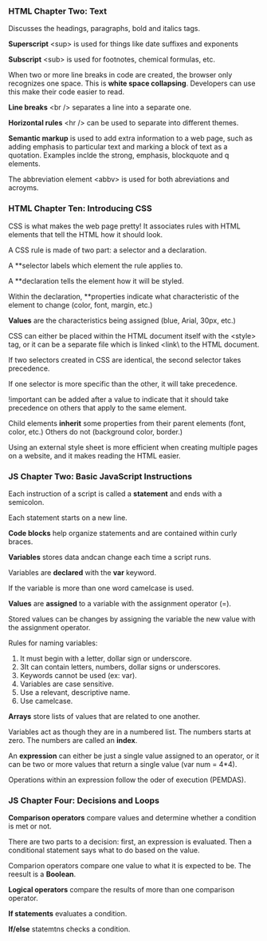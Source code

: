 ### HTML Chapter Two: Text

Discusses the headings, paragraphs, bold and italics tags.

**Superscript** \<sup\> is used for things like date suffixes and exponents

**Subscript** \<sub\> is used for footnotes, chemical formulas, etc.

When two or more line breaks in code are created, the browser only recognizes one space. This is **white space collapsing**. Developers can use this make their code easier to read.

**Line breaks** \<br \/\> separates a line into a separate one.

**Horizontal rules** \<hr \/> can be used to separate into different themes.

**Semantic markup** is used to add extra information to a web page, such as adding emphasis to particular text and marking a block of text as a quotation.
Examples inclde the strong, emphasis, blockquote and q elements.

The abbreviation element \<abbv> is used for both abreviations and acroyms.

### HTML Chapter Ten: Introducing CSS

CSS is what makes the web page pretty! It associates rules with HTML elements that tell the HTML how it should look.

A CSS rule is made of two part: a selector and a declaration.

A **selector labels which element the rule applies to.

A **declaration tells the element how it will be styled.

Within the declaration, **properties indicate what characteristic of the element to change (color, font, margin, etc.)

**Values** are the characteristics being assigned (blue, Arial, 30px, etc.)

CSS can either be placed within the HTML document itself with the \<style> tag, or it can be a separate file which is linked \<link\ to the HTML document.

If two selectors created in CSS are identical, the second selector takes precedence. 

If one selector is more specific than the other, it will take precedence. 

!important can be added after a value to indicate that it should take precedence on others that apply to the same element.

Child elements **inherit** some properties from their parent elements (font, color, etc.) Others do not (background color, border.)

Using an external style sheet is more efficient when creating multiple pages on a website, and it makes reading the HTML easier.


### JS Chapter Two: Basic JavaScript Instructions

Each instruction of a script is called a **statement** and ends with a semicolon.

Each statement starts on a new line.

**Code blocks** help organize statements and are contained within curly braces.

**Variables** stores data andcan change each time a script runs.

Variables are **declared** with the **var** keyword.

If the variable is more than one word camelcase is used.

**Values** are **assigned** to a variable with the assignment operator (\=).

Stored values can be changes by assigning the variable the new value with the assignment operator.

Rules for naming variables:

1. It must begin with a letter, dollar sign or underscore. 
2. 3It can contain letters, numbers, dollar signs or underscores.
3. Keywords cannot be used (ex: var).
4. Variables are case sensitive.
5. Use a relevant, descriptive name.
6. Use camelcase.

**Arrays** store lists of values that are related to one another.

Variables act as though they are in a numbered list. The numbers starts at zero. The numbers are called an **index**.

An **expression** can either be just a single value assigned to an operator, or it can be two or more values that return a single value (var num = 4*4).

Operations within an expression follow the oder of execution (PEMDAS).


### JS Chapter Four: Decisions and Loops

**Comparison operators** compare values and determine whether a condition is met or not.

There are two parts to a decision: first, an expression is evaluated. Then a conditional statement says what to do based on the value.

Comparion operators compare one value to what it is expected to be. The reesult is a **Boolean**.

**Logical operators** compare the results of more than one comparison operator.

**If statements** evaluates a condition.

**If/else** statemtns checks a condition.









